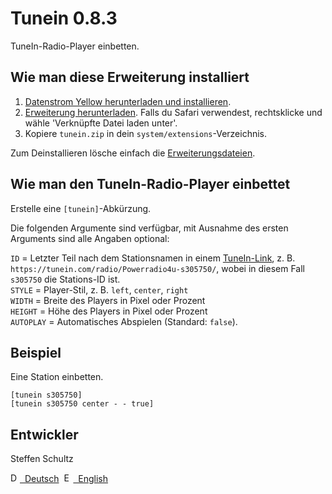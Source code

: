 Tunein 0.8.3
======================
TuneIn-Radio-Player einbetten. 

## Wie man diese Erweiterung installiert

1. [Datenstrom Yellow herunterladen und installieren](https://github.com/datenstrom/yellow/).
2. [Erweiterung herunterladen](https://github.com/schulle4u/yellow-extensions-schulle4u/raw/master/zip/tunein.zip). Falls du Safari verwendest, rechtsklicke und wähle 'Verknüpfte Datei laden unter'.
3. Kopiere `tunein.zip` in dein `system/extensions`-Verzeichnis.

Zum Deinstallieren lösche einfach die [Erweiterungsdateien](extension.ini).

## Wie man den TuneIn-Radio-Player einbettet

Erstelle eine `[tunein]`-Abkürzung.
 
Die folgenden Argumente sind verfügbar, mit Ausnahme des ersten Arguments sind alle Angaben optional:

`ID` = Letzter Teil nach dem Stationsnamen in einem [TuneIn-Link](https://www.tunein.com/), z. B. `https://tunein.com/radio/Powerradio4u-s305750/`, wobei in diesem Fall `s305750` die Stations-ID ist.  
`STYLE` = Player-Stil, z. B. `left`, `center`, `right`  
`WIDTH` = Breite des Players in Pixel oder Prozent  
`HEIGHT` = Höhe des Players in Pixel oder Prozent   
`AUTOPLAY` = Automatisches Abspielen (Standard: `false`).  

## Beispiel

Eine Station einbetten. 

    [tunein s305750]
    [tunein s305750 center - - true]

## Entwickler

Steffen Schultz

<p>
<a href="README-de.md"><img src="https://raw.githubusercontent.com/datenstrom/yellow-extensions/master/website/media/images/language-de.png" width="15" height="15" alt="Deutsch">&nbsp; Deutsch</a>&nbsp;
<a href="README.md"><img src="https://raw.githubusercontent.com/datenstrom/yellow-extensions/master/website/media/images/language-en.png" width="15" height="15" alt="English">&nbsp; English</a>&nbsp;
</p>
